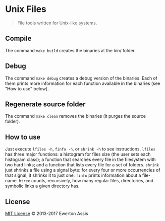 # Unix Files

> File tools written for Unix-like systems.

## Compile

The command `make build` creates the binaries at the bin/ folder.

## Debug

The command `make debug` creates a debug version of the binaries. Each of them prints more information
for each function available in the binaries (see "How to use" below).

## Regenerate source folder

The command `make clean` removes the binaries (it purges the source folder).

## How to use

Just execute `lfiles -h`, `finfo -h`, or `shrink -h` to see instructions. `lfiles` has three major
functions: a histogram for files size (the user sets each histogram class); a function that searches
every file in the filesystem with two hard links; and a function that lists every file for a set of
folders. `shrink` just shrinks a file using a signal byte: for every four or more occurrencies of that
signal, it shrinks it to just one. `finfo` prints information about a file-name. `htree` counts,
recursively, how many regular files, directories, and symbolic links a given directory has.

## License

[MIT License](http://earaujoassis.mit-license.org/) &copy; 2013-2017 Ewerton Assis
